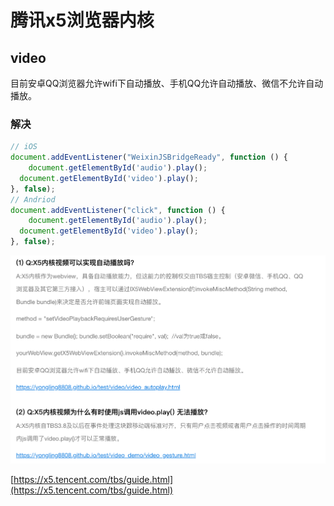 # 腾讯x5浏览器内核

## video

目前安卓QQ浏览器允许wifi下自动播放、手机QQ允许自动播放、微信不允许自动播放。

### 解决

```jsx
// iOS
document.addEventListener("WeixinJSBridgeReady", function () { 
    document.getElementById('audio').play(); 
  document.getElementById('video').play(); 
}, false);
// Andriod
document.addEventListener("click", function () { 
    document.getElementById('audio').play(); 
  document.getElementById('video').play(); 
}, false);
```

![x5/Untitled.png](./.gitbook/assets/x5.png)

[https://x5.tencent.com/tbs/guide.html](https://x5.tencent.com/tbs/guide.html)

